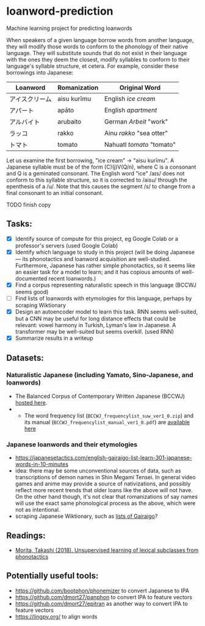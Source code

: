 # loanword-prediction
Machine learning project for predicting loanwords

When speakers of a given language borrow words from another language, they will modify those words to conform to the phonology of their native language. They will substitute sounds that do not exist in their language with the ones they deem the closest, modify syllables to conform to their language's syllable structure, et cetera. For example, consider these borrowings into Japanese:

| Loanword | Romanization | Original Word |
| -------- | ------------ | ------------- |
| アイスクリーム | aisu kurīmu | English _ice cream_ |
| アパート | apāto | English _apartment_ |
| アルバイト | arubaito | German _Arbeit_ "work" |
| ラッコ | rakko | Ainu _rakko_ "sea otter" |
| トマト | tomato | Nahuatl _tomato_ "tomato" |

Let us examine the first borrowing, "ice cream" -> "aisu kurīmu". A Japanese syllable must be of the form (C)(j)V(Q/n), where C is a consonant and Q is a geminated consonant. The English word "ice" /aɪs/ does not conform to this syllable structure, so it is corrected to /aisu/ through the epenthesis of a /u/. Note that this causes the segment /s/ to change from a final consonant to an initial consonant.

TODO finish copy


## Tasks:
- [X] Identify source of compute for this project, eg Google Colab or a professor's servers (used Google Colab)
- [X] Identify which language to study in this project (will be doing Japanese — its phonotactics and loanword acquisition are well-studied. Furthermore, Japanese has rather simple phonotactics, so it seems like an easier task for a model to learn; and it has copious amounts of well-documented recent loanwords.)
- [X] Find a corpus representing naturalistic speech in this language (BCCWJ seems good)
- [ ] Find lists of loanwords with etymologies for this language, perhaps by scraping Wiktionary
- [X] Design an autoencoder model to learn this task. RNN seems well-suited, but a CNN may be useful for long distance effects that could be relevant: vowel harmony in Turkish, Lyman's law in Japanese. A transformer may be well-suited but seems overkill. (used RNN)
- [X] Summarize results in a writeup

## Datasets:

### Naturalistic Japanese (including Yamato, Sino-Japanese, and loanwords)

- The Balanced Corpus of Contemporary Written Japanese (BCCWJ) [hosted here](https://ccd.ninjal.ac.jp/bccwj/en/index.html).
- - The word frequency list (`BCCWJ_frequencylist_suw_ver1_0.zip`) and its manual (`BCCWJ_frequencylist_manual_ver1_0.pdf`) are [available here](https://ccd.ninjal.ac.jp/bccwj/en/freq-list.html)

### Japanese loanwords and their etymologies
- https://japanesetactics.com/english-gairaigo-list-learn-301-japanese-words-in-10-minutes
- idea: there may be some unconventional sources of data, such as transcriptions of demon names in Shin Megami Tensei. In general video games and anime may provide a source of nativizations, and possibly reflect more recent trends that older loans like the above will not have. On the other hand though, it's not clear that romanizations of say names will use the exact same phonological process as the above, which were not as intentional.
- scraping Japanese Wiktionary, such as [lists of Gairaigo](https://ja.wiktionary.org/w/index.php?title=%E3%82%AB%E3%83%86%E3%82%B4%E3%83%AA:%E6%97%A5%E6%9C%AC%E8%AA%9E_%E8%8B%B1%E8%AA%9E%E7%94%B1%E6%9D%A5&pageuntil=%E3%81%88%E3%81%8F%E3%81%99%E3%81%BB%E3%81%8A%E3%81%A8+%E3%81%88%E3%81%8F%E3%81%99%E3%81%BD%E3%81%8A%E3%81%A8%0A%E3%82%A8%E3%82%AF%E3%82%B9%E3%83%9D%E3%83%BC%E3%83%88#mw-pages)?

## Readings:
- [Morita, Takashi (2018). Unsupervised learning of lexical subclasses from phonotactics](https://dspace.mit.edu/handle/1721.1/120612)

## Potentially useful tools:
- https://github.com/bootphon/phonemizer to convert Japanese to IPA
- https://github.com/dmort27/panphon to convert IPA to feature vectors
- https://github.com/dmort27/epitran as another way to convert IPA to feature vectors
- https://lingpy.org/ to align words
